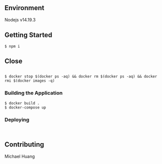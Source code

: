 ## Environment

Nodejs v14.19.3




## Getting Started

```
$ npm i
```
## Close 

```

$ docker stop $(docker ps -aq) && docker rm $(docker ps -aq) && docker rmi $(docker images -q)

```



### Building the Application

```
$ docker build .
$ docker-compose up
```

### Deploying



```


```


## Contributing

Michael Huang

